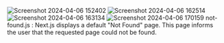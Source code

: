 ![Screenshot 2024-04-06 152402](https://github.com/Gaurav038/interview-notes/assets/78479119/8b18d094-f7a5-46a0-947a-708ecd4c3a20)
![Screenshot 2024-04-06 162514](https://github.com/Gaurav038/interview-notes/assets/78479119/ee423a5b-4f15-4527-8ed9-c4e812f82cf2)
![Screenshot 2024-04-06 163134](https://github.com/Gaurav038/interview-notes/assets/78479119/de9701f8-4730-4068-a238-6199596799ac)
![Screenshot 2024-04-06 170159](https://github.com/Gaurav038/interview-notes/assets/78479119/a6a76c6a-ecd1-4b13-b908-ce52e4254f52)
not-found.js :  Next.js displays a default "Not Found" page. This page informs the user that the requested page could not be found. 


